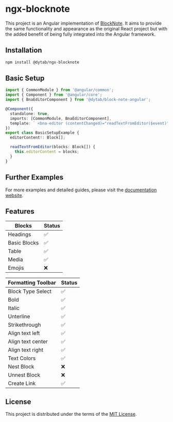 # ngx-blocknote

This project is an Angular implementation of [BlockNote](https://github.com/TypeCellOS/BlockNote). It aims to provide the same functionality and appearance as the original React project but with the added benefit of being fully integrated into the Angular framework.

## Installation
```bash
npm install @dytab/ngx-blocknote
```

## Basic Setup
```typescript
import { CommonModule } from '@angular/common';
import { Component } from '@angular/core';
import { BnaEditorComponent } from '@dytab/block-note-angular';

@Component({
  standalone: true,
  imports: [CommonModule, BnaEditorComponent],
  template: ` <bna-editor (contentChanged)="readTextFromEditor($event)" /> `,
})
export class BasicSetupExample {
  editorContent!: Block[];

  readTextFromEditor(blocks: Block[]) {
    this.editorContent = blocks;
  }
}
```

## Further Examples
For more examples and detailed guides, please visit the [documentation website](https://dytab.github.io/BlockNoteAngular).


## Features

| Blocks                           | Status    |
|----------------------------------|-----------|
| Headings                         | ✅         |
| Basic Blocks                     | ✅         |
| Table                            | ✅       |
| Media                            | ✅         |
| Emojis                           | ❌         |


| Formatting Toolbar | Status   |
|--------------------|----------|
| Block Type Select  | ✅        |
| Bold               | ✅        |
| Italic             | ✅        |
| Unterline          | ✅        |
| Strikethrough      | ✅        |
| Align text left    | ✅️       |
| Align text center  | ✅        |
| Align text right   | ✅️       |
| Text Colors        | ✅️       |
| Nest Block         | ❌        |
| Unnest Block       | ❌️       |
| Create Link        | ✅️       |



## License

This project is distributed under the terms of the [MIT License](LICENSE.md).
